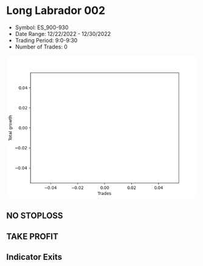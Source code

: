 # Long Labrador 002 
- Symbol: ES_900-930
- Date Range: 12/22/2022 - 12/30/2022
- Trading Period: 9:0-9:30
- Number of Trades: 0

![Plot](LongLabrador002ES_900-930.png)
## NO STOPLOSS














## TAKE PROFIT











## Indicator Exits

